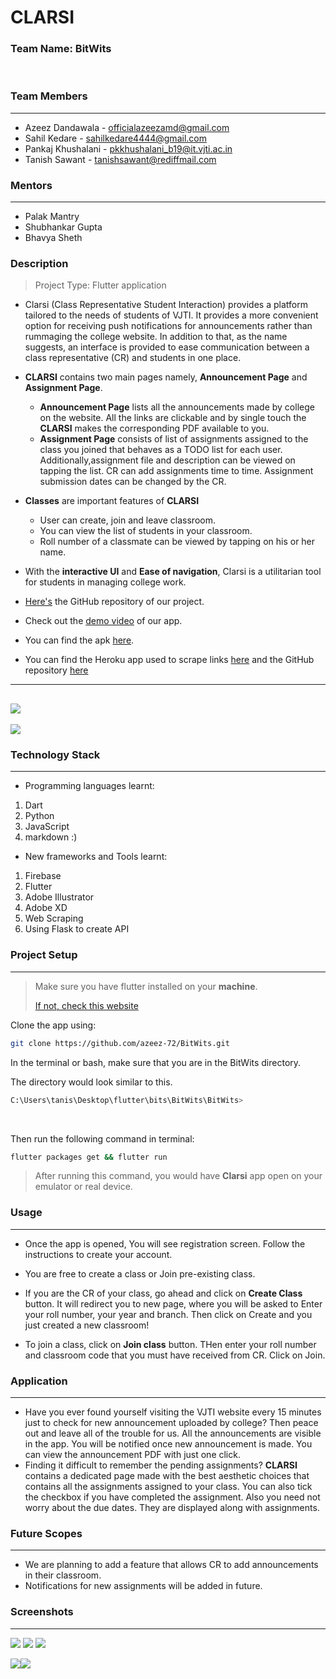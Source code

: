 # CLARSI 

### Team Name: BitWits
</br>

### Team Members
----------
- Azeez Dandawala - officialazeezamd@gmail.com
- Sahil Kedare - sahilkedare4444@gmail.com
- Pankaj Khushalani - pkkhushalani_b19@it.vjti.ac.in
- Tanish Sawant - tanishsawant@rediffmail.com

### Mentors
-----------
- Palak Mantry
- Shubhankar Gupta
- Bhavya Sheth

### Description
>Project Type: Flutter application

- Clarsi (Class Representative Student Interaction) provides a platform tailored to the needs of students of VJTI. It provides a more convenient option for receiving push notifications for announcements rather than rummaging the college website. In addition to that, as the name suggests, an interface is provided to ease communication between a class representative (CR) and students in one place.
- **CLARSI** contains two main pages namely, **Announcement Page** and **Assignment Page**.
	- **Announcement Page** lists all the announcements made by college on  the website. All the links are clickable and by single touch the **CLARSI** makes the corresponding PDF available to you.
	- **Assignment Page** consists of list of assignments assigned to the class you joined that behaves as a TODO list for each user. Additionally,assignment file and description can be viewed on tapping the list. CR can add assignments time to time. Assignment submission dates can be changed by the CR.

- **Classes** are important features of **CLARSI**
	- User can create, join and leave classroom.
	- You can view the list of students in your classroom.
	- Roll number of a classmate can be viewed by tapping on his or her name.

- With the **interactive UI** and **Ease of navigation**, Clarsi is a utilitarian tool for students in managing college work. <br/>

- [Here's](https://github.com/azeez-72/BitWits) the GitHub repository of our project.
- Check out the [demo video](https://drive.google.com/file/d/16V50xbdi8F28sIJupCwdtIq6v70L8TvN/view) of our app.
- You can find the apk [here](https://drive.google.com/drive/folders/1H52JErSo3x_lSb0c8bC38rW83bBeEGnR?usp=sharing).
- You can find the Heroku app used to scrape links [here](https://new-college-scrapper.herokuapp.com/) and the GitHub repository [here](https://github.com/pk-218/CollegeScrapper)


--------------
![](https://github.com/azeez-72/BitWits/blob/master/Screenshots/clarsi-heroku.JPG?raw=true)
-----------------
![](https://github.com/azeez-72/BitWits/blob/master/Screenshots/heroku-web.JPG?raw=true)



### Technology Stack
--------------
- Programming languages learnt:

1. Dart
2. Python
3. JavaScript
4. markdown :)

- New frameworks and Tools learnt:

1. Firebase
2. Flutter
3. Adobe Illustrator
4. Adobe XD
5. Web Scraping
6. Using Flask to create API


### Project Setup
--------------

> Make sure you have flutter installed on your **machine**.
> 
> [If not, check this website](https://flutter.dev/docs/get-started/install)

Clone the app using:

```bash
git clone https://github.com/azeez-72/BitWits.git
```

In the terminal or bash, make sure that you are in the BitWits directory.

The directory would look similar to this.

```bash
C:\Users\tanis\Desktop\flutter\bits\BitWits\BitWits>
```
<br/>

Then run the following command in terminal:

```bash
flutter packages get && flutter run
```

>After running this command, you would have **Clarsi** app open on your emulator or real device.

### Usage
--------------
- Once the app is opened, You will see registration screen. Follow the instructions to create your account.  
- You are free to create a class or Join pre-existing class.
- If you are the CR of your class, go ahead and click on **Create Class** button. It will redirect you to new page, where you will be asked to Enter your roll number, your year and branch. Then click on Create and you just created a new classroom!

- To join a class, click on **Join class** button. THen enter your roll number and classroom code that you must have received from CR. Click on Join.

### Application
--------------

- Have you ever found yourself visiting the VJTI website every 15 minutes just to check for new announcement uploaded by college? Then peace out and leave all of the trouble for us. All the announcements are visible in the app. You will be notified once new announcement is made. You can view the announcement PDF with just one click.
- Finding it difficult to remember the pending assignments? **CLARSI** contains a dedicated page made with the best aesthetic choices that contains all the assignments assigned to your class. You can also tick the checkbox if you have completed the assignment. Also you need not worry about the due dates. They are displayed along with assignments.

### Future Scopes 
--------------

- We are planning to add a feature that allows CR to add announcements in their classroom.
- Notifications for new assignments will be added in future.

### Screenshots 
--------------


![](https://github.com/azeez-72/BitWits/blob/master/Screenshots/login_page.PNG?raw=true) ![](https://github.com/azeez-72/BitWits/blob/master/Screenshots/announcements_page.JPG?raw=true) ![](https://github.com/azeez-72/BitWits/blob/master/Screenshots/assignment_page.JPG?raw=true)

![](https://github.com/azeez-72/BitWits/blob/master/Screenshots/assignment_description.JPG?raw=true)![](https://github.com/azeez-72/BitWits/blob/master/Screenshots/more_options_page.JPG?raw=true)


